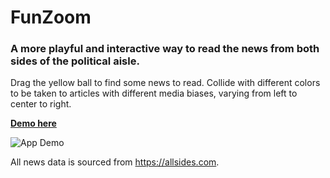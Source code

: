 # FunZoom

### A more playful and interactive way to read the news from both sides of the political aisle. 

Drag the yellow ball to find some news to read. Collide with different colors to be taken to articles with different media biases, varying from left to center to right.

[**Demo here**](https://fun-news.gigalixirapp.com/)

![App Demo](docs/fun-news-demo.gif)

All news data is sourced from https://allsides.com.